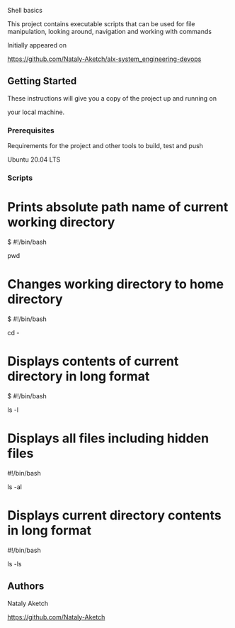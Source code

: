 Shell basics



This project contains executable scripts that can be used for file manipulation, looking around, navigation and working with commands

Initially appeared on

https://github.com/Nataly-Aketch/alx-system_engineering-devops

## Getting Started

These instructions will give you a copy of the project up and running on

your local machine.

### Prerequisites

Requirements for the project and other tools to build, test and push 

Ubuntu 20.04 LTS

### Scripts

# Prints absolute path name of current working directory

$ #!/bin/bash

pwd

# Changes working directory to home directory

$ #!/bin/bash

cd -

# Displays contents of current directory in long format

$ #!/bin/bash

ls -l

# Displays all files including hidden files

#!/bin/bash

ls -al

# Displays current directory contents in long format

#!/bin/bash

ls -ls



## Authors

Nataly Aketch

https://github.com/Nataly-Aketch










